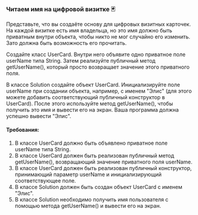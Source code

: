 
### Читаем имя на цифровой визитке 🃏

Представьте, что вы создаёте основу для цифровых визитных карточек. На каждой визитке есть имя владельца, но это имя должно быть приватным внутри объекта, чтобы никто не мог случайно его изменить. Зато должна быть возможность его прочитать.

Создайте класс UserCard. Внутри него объявите одно приватное поле userName типа String. Затем реализуйте публичный метод getUserName(), который просто возвращает значение этого приватного поля.

В классе Solution создайте объект UserCard. Инициализируйте поле userName при создании объекта, например, с именем "Элис" (для этого можете добавить соответствующий публичный конструктор в UserCard). После этого используйте метод getUserName(), чтобы получить это имя и вывести его на экран. Ваша программа должна успешно вывести "Элис".

#### Требования:
1. В классе UserCard должно быть объявлено приватное поле userName типа String.
2. В классе UserCard должен быть реализован публичный метод getUserName(), возвращающий значение приватного поля userName.
3. В классе UserCard должен быть реализован публичный конструктор, принимающий параметр userName и инициализирующий соответствующее поле.
4. В классе Solution должен быть создан объект UserCard с именем "Элис".
5. В классе Solution необходимо получить имя пользователя с помощью метода getUserName() и вывести его на экран.